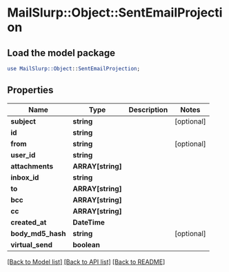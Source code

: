 # MailSlurp::Object::SentEmailProjection

## Load the model package
```perl
use MailSlurp::Object::SentEmailProjection;
```

## Properties
Name | Type | Description | Notes
------------ | ------------- | ------------- | -------------
**subject** | **string** |  | [optional] 
**id** | **string** |  | 
**from** | **string** |  | [optional] 
**user_id** | **string** |  | 
**attachments** | **ARRAY[string]** |  | 
**inbox_id** | **string** |  | 
**to** | **ARRAY[string]** |  | 
**bcc** | **ARRAY[string]** |  | 
**cc** | **ARRAY[string]** |  | 
**created_at** | **DateTime** |  | 
**body_md5_hash** | **string** |  | [optional] 
**virtual_send** | **boolean** |  | 

[[Back to Model list]](../README#documentation-for-models) [[Back to API list]](../README#documentation-for-api-endpoints) [[Back to README]](../README)


